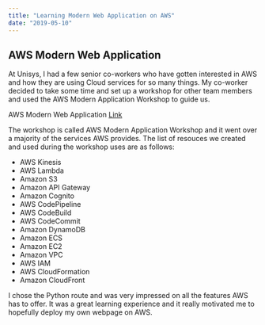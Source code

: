```yaml
---
title: "Learning Modern Web Application on AWS"
date: "2019-05-10"
---
```


## AWS Modern Web Application 

At Unisys, I had a few senior co-workers who have gotten interested in AWS and how they are using
Cloud services for so many things. My co-worker decided to take some time and set up a workshop for
other team members and used the AWS Modern Application Workshop to guide us.

AWS Modern Web Application [Link](https://github.com/aws-samples/aws-modern-application-workshop)

The workshop is called AWS Modern Application Workshop and it went over a majority of the services AWS provides. The list of resouces we created and used during the workshop uses are as follows:

* AWS Kinesis
* AWS Lambda
* Amazon S3
* Amazon API Gateway
* Amazon Cognito
* AWS CodePipeline
* AWS CodeBuild
* AWS CodeCommit
* Amazon DynamoDB
* Amazon ECS
* Amazon EC2
* Amazon VPC
* AWS IAM
* AWS CloudFormation
* Amazon CloudFront

I chose the Python route and was very impressed on all the features AWS has to offer. It was a great learning experience and it really motivated me to hopefully deploy my own webpage on AWS. 